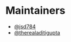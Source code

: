 # Maintainers


- [@jsd784](https://github.com/jsd784)
- [@therealaditigupta](https://github.com/therealaditigupta)
